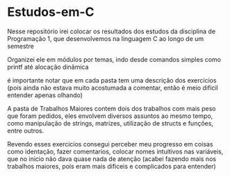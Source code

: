 # Estudos-em-C
Nesse repositório irei colocar os resultados dos estudos da disciplina de Programação 1, que desenvolvemos na linguagem C ao longo de um semestre

Organizei ele em módulos por temas, indo desde comandos simples como printf até alocação dinâmica

é importante notar que em cada pasta tem uma descrição dos exercícios (pois ainda não estava muito acostumada a comentar, então é meio dificil entender apenas olhando)

A pasta de Trabalhos Maiores contem dois dos trabalhos com mais peso que foram pedidos, eles envolvem diversos assuntos ao mesmo tempo, como manipulação de strings, matrizes, utilização de structs e funções, entre outros.

Revendo esses exercicios consegui perceber meu progresso em coisas como identação, fazer comentarios, colocar nomes intuitivos nas variáveis, que no inicio não dava quase nada de atenção (acabei fazendo mais nos trabalhos maiores, pois eram mais dificeis e complicados para entender)
